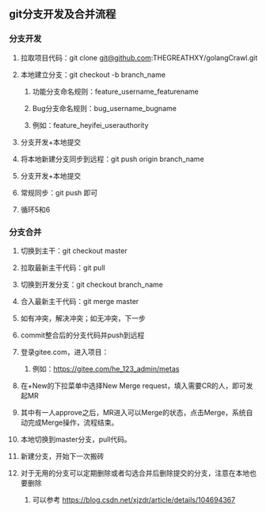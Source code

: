 ## git分支开发及合并流程

### 分支开发
1. 拉取项目代码：git clone git@github.com:THEGREATHXY/golangCrawl.git

2. 本地建立分支：git checkout -b branch_name

    1. 功能分支命名规则：feature_username_featurename

    2. Bug分支命名规则：bug_username_bugname

    3. 例如：feature_heyifei_userauthority

3. 分支开发+本地提交

4. 将本地新建分支同步到远程：git push origin branch_name

5.  分支开发+本地提交

6.  常规同步：git push 即可

7. 循环5和6

### 分支合并
1. 切换到主干：git checkout master

2. 拉取最新主干代码：git pull

3. 切换到开发分支：git checkout branch_name

4. 合入最新主干代码：git merge master

5. 如有冲突，解决冲突；如无冲突，下一步

6. commit整合后的分支代码并push到远程

7. 登录gitee.com，进入项目：

    1. 例如：https://gitee.com/he_123_admin/metas

8. 在+New的下拉菜单中选择New Merge request，填入需要CR的人，即可发起MR

1. 其中有一人approve之后，MR进入可以Merge的状态，点击Merge，系统自动完成Merge操作，流程结束。

1. 本地切换到master分支，pull代码。

1. 新建分支，开始下一次搬砖

1. 对于无用的分支可以定期删除或者勾选合并后删除提交的分支，注意在本地也要删除
    1. 可以参考 https://blog.csdn.net/xjzdr/article/details/104694367
